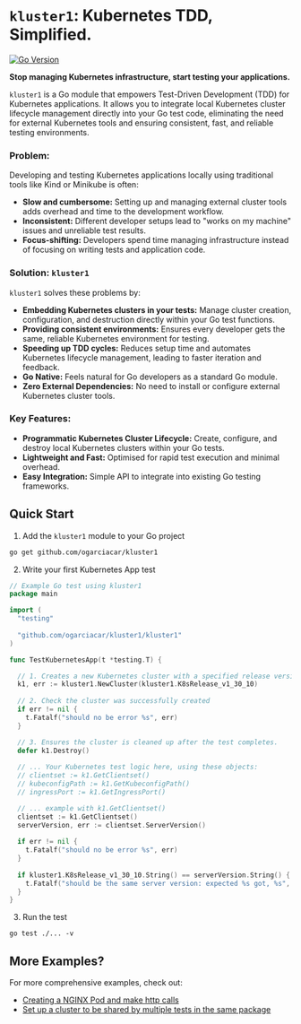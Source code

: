 # `kluster1`: Kubernetes TDD, Simplified.

[![Go Version](https://img.shields.io/badge/Go-1.23+-blue)](https://golang.org/)

**Stop managing Kubernetes infrastructure, start testing your applications.**

`kluster1` is a Go module that empowers Test-Driven Development (TDD) for Kubernetes applications. It allows you to integrate local Kubernetes cluster lifecycle management directly into your Go test code, eliminating the need for external Kubernetes tools and ensuring consistent, fast, and reliable testing environments.
### Problem:

Developing and testing Kubernetes applications locally using traditional tools like Kind or Minikube is often:

* **Slow and cumbersome:**  Setting up and managing external cluster tools adds overhead and time to the development workflow.
* **Inconsistent:** Different developer setups lead to "works on my machine" issues and unreliable test results.
* **Focus-shifting:** Developers spend time managing infrastructure instead of focusing on writing tests and application code.

### Solution: `kluster1`

`kluster1` solves these problems by:

* **Embedding Kubernetes clusters in your tests:**  Manage cluster creation, configuration, and destruction directly within your Go test functions.
* **Providing consistent environments:** Ensures every developer gets the same, reliable Kubernetes environment for testing.
* **Speeding up TDD cycles:**  Reduces setup time and automates Kubernetes lifecycle management, leading to faster iteration and feedback.
* **Go Native:**  Feels natural for Go developers as a standard Go module.
* **Zero External Dependencies:** No need to install or configure external Kubernetes cluster tools.

### Key Features:

* **Programmatic Kubernetes Cluster Lifecycle:** Create, configure, and destroy local Kubernetes clusters within your Go tests.
* **Lightweight and Fast:** Optimised for rapid test execution and minimal overhead.
* **Easy Integration:**  Simple API to integrate into existing Go testing frameworks.

## Quick Start
1. Add the `kluster1` module to your Go project
```bash
go get github.com/ogarciacar/kluster1
```

2. Write your first Kubernetes App test
```go
// Example Go test using kluster1
package main

import (
  "testing"
  
  "github.com/ogarciacar/kluster1/kluster1"
)

func TestKubernetesApp(t *testing.T) {

  // 1. Creates a new Kubernetes cluster with a specified release version.
  k1, err := kluster1.NewCluster(kluster1.K8sRelease_v1_30_10)
  
  // 2. Check the cluster was successfully created
  if err != nil {
    t.Fatalf("should no be error %s", err)
  }

  // 3. Ensures the cluster is cleaned up after the test completes.
  defer k1.Destroy()
 
  // ... Your Kubernetes test logic here, using these objects:
  // clientset := k1.GetClientset()
  // kubeconfigPath := k1.GetKubeconfigPath()
  // ingressPort := k1.GetIngressPort()

  // ... example with k1.GetClientset()
  clientset := k1.GetClientset()
  serverVersion, err := clientset.ServerVersion()
  
  if err != nil {
    t.Fatalf("should no be error %s", err)
  }
  
  if kluster1.K8sRelease_v1_30_10.String() == serverVersion.String() {
    t.Fatalf("should be the same server version: expected %s got, %s", kluster1.K8sRelease_v1_30_10.String(), serverVersion.String())
  }
}
```

3. Run the test
```Shell
go test ./... -v
```

## More Examples?
For more comprehensive examples, check out:

* [Creating a NGINX Pod and make http calls](./kluster1/nginx_pod_test.go)
* [Set up a cluster to be shared by multiple tests in the same package](./kluster1/shared_cluster_test.go)